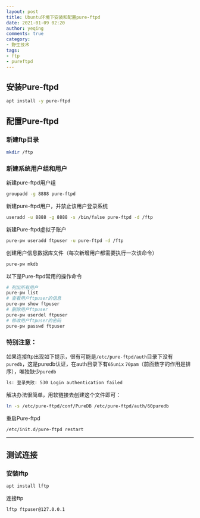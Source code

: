 ```yaml
---
layout: post
title: Ubuntu环境下安装和配置pure-ftpd
date: 2021-01-09 02:20
author: yeqing
comments: true
category:
- 野生技术
tags:
- ftp
- pureftpd
---
```


## 安装Pure-ftpd

```bash
apt install -y pure-ftpd
```

## 配置Pure-ftpd

### 新建ftp目录

```bash
mkdir /ftp
```

### 新建系统用户组和用户

新建pure-ftpd用户组

```bash
groupadd -g 8888 pure-ftpd
```

新建pure-ftpd用户，并禁止该用户登录系统

```bash
useradd -u 8888 -g 8888 -s /bin/false pure-ftpd -d /ftp
```

新建Pure-ftpd虚拟子账户

```bash
pure-pw useradd ftpuser -u pure-ftpd -d /ftp
```

创建用户信息数据库文件（每次新增用户都需要执行一次该命令）

```bash
pure-pw mkdb
```

以下是Pure-ftpd常用的操作命令

```bash
# 列出所有用户
pure-pw list
# 查看用户ftpuser的信息
pure-pw show ftpuser
# 删除用户ftpuser
pure-pw userdel ftpuser
# 修改用户ftpuser的密码
pure-pw passwd ftpuser
```

### 特别注意：

如果连接ftp出现如下提示，很有可能是`/etc/pure-ftpd/auth`目录下没有`puredb`，这是puredb认证，在auth目录下有`65unix` `70pam`（前面数字的作用是排序），唯独缺少`puredb`

```bash
ls: 登录失败: 530 Login authentication failed  
```

解决办法很简单，用软链接去创建这个文件即可：

```bash
ln -s /etc/pure-ftpd/conf/PureDB /etc/pure-ftpd/auth/60puredb
```

重启Pure-ftpd

```bash
/etc/init.d/pure-ftpd restart
```

------

## 测试连接

### 安装lftp

```bash
apt install lftp
```

连接ftp

```bash
lftp ftpuser@127.0.0.1
```


























